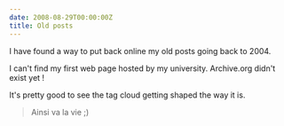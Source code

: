 ```yaml
---
date: 2008-08-29T00:00:00Z
title: Old posts
---
```


I have found a way to put back online my old posts going back to 2004.

I can't find my first web page hosted by my university. Archive.org didn't exist yet !

It's pretty good to see the tag cloud getting shaped the way it is.

> Ainsi va la vie ;)
